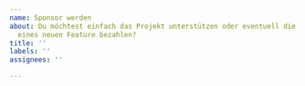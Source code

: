 ```yaml
---
name: Sponsor werden
about: Du möchtest einfach das Projekt unterstützen oder eventuell die Entwicklung
  eines neuen Feature bezahlen?
title: ''
labels: ''
assignees: ''

---
```



